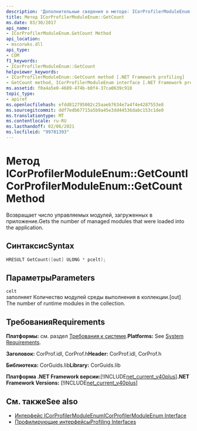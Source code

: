 ```yaml
---
description: 'Дополнительные сведения о методе: ICorProfilerModuleEnum:: NOCOUNT'
title: Метод ICorProfilerModuleEnum::GetCount
ms.date: 03/30/2017
api_name:
- ICorProfilerModuleEnum.GetCount Method
api_location:
- mscorwks.dll
api_type:
- COM
f1_keywords:
- ICorProfilerModuleEnum::GetCount
helpviewer_keywords:
- ICorProfilerModuleEnum::GetCount method [.NET Framework profiling]
- GetCount method, ICorProfilerModuleEnum interface [.NET Framework profiling]
ms.assetid: f0a4a5e0-4689-474b-b0f4-37ca0639c918
topic_type:
- apiref
ms.openlocfilehash: efdd812795002c25aaeb7634e7a4f4e4287553e8
ms.sourcegitcommit: ddf7edb67715a5b9a45e3dd44536dabc153c1de0
ms.translationtype: MT
ms.contentlocale: ru-RU
ms.lasthandoff: 02/06/2021
ms.locfileid: "99781393"
---
```

# <a name="icorprofilermoduleenumgetcount-method"></a><span data-ttu-id="8aff9-103">Метод ICorProfilerModuleEnum::GetCount</span><span class="sxs-lookup"><span data-stu-id="8aff9-103">ICorProfilerModuleEnum::GetCount Method</span></span>

<span data-ttu-id="8aff9-104">Возвращает число управляемых модулей, загруженных в приложение.</span><span class="sxs-lookup"><span data-stu-id="8aff9-104">Gets the number of managed modules that were loaded into the application.</span></span>  
  
## <a name="syntax"></a><span data-ttu-id="8aff9-105">Синтаксис</span><span class="sxs-lookup"><span data-stu-id="8aff9-105">Syntax</span></span>  
  
```cpp  
HRESULT GetCount([out] ULONG * pcelt);  
```  
  
## <a name="parameters"></a><span data-ttu-id="8aff9-106">Параметры</span><span class="sxs-lookup"><span data-stu-id="8aff9-106">Parameters</span></span>  

 `celt`  
 <span data-ttu-id="8aff9-107">заполняет Количество модулей среды выполнения в коллекции.</span><span class="sxs-lookup"><span data-stu-id="8aff9-107">[out] The number of runtime modules in the collection.</span></span>  
  
## <a name="requirements"></a><span data-ttu-id="8aff9-108">Требования</span><span class="sxs-lookup"><span data-stu-id="8aff9-108">Requirements</span></span>  

 <span data-ttu-id="8aff9-109">**Платформы:** см. раздел [Требования к системе](../../get-started/system-requirements.md).</span><span class="sxs-lookup"><span data-stu-id="8aff9-109">**Platforms:** See [System Requirements](../../get-started/system-requirements.md).</span></span>  
  
 <span data-ttu-id="8aff9-110">**Заголовок:** CorProf.idl, CorProf.h</span><span class="sxs-lookup"><span data-stu-id="8aff9-110">**Header:** CorProf.idl, CorProf.h</span></span>  
  
 <span data-ttu-id="8aff9-111">**Библиотека:** CorGuids.lib</span><span class="sxs-lookup"><span data-stu-id="8aff9-111">**Library:** CorGuids.lib</span></span>  
  
 <span data-ttu-id="8aff9-112">**Платформа .NET Framework версии:**[!INCLUDE[net_current_v40plus](../../../../includes/net-current-v40plus-md.md)]</span><span class="sxs-lookup"><span data-stu-id="8aff9-112">**.NET Framework Versions:** [!INCLUDE[net_current_v40plus](../../../../includes/net-current-v40plus-md.md)]</span></span>  
  
## <a name="see-also"></a><span data-ttu-id="8aff9-113">См. также</span><span class="sxs-lookup"><span data-stu-id="8aff9-113">See also</span></span>

- [<span data-ttu-id="8aff9-114">Интерфейс ICorProfilerModuleEnum</span><span class="sxs-lookup"><span data-stu-id="8aff9-114">ICorProfilerModuleEnum Interface</span></span>](icorprofilermoduleenum-interface.md)
- [<span data-ttu-id="8aff9-115">Профилирующие интерфейсы</span><span class="sxs-lookup"><span data-stu-id="8aff9-115">Profiling Interfaces</span></span>](profiling-interfaces.md)
